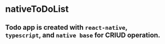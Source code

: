 # nativeToDoList

## Todo app is created with `react-native`, `typescript`, and `native base` for CRIUD operation.

